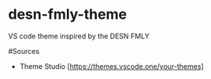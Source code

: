 # desn-fmly-theme
VS code theme inspired by the DESN FMLY

#Sources
* Theme Studio [https://themes.vscode.one/your-themes]
